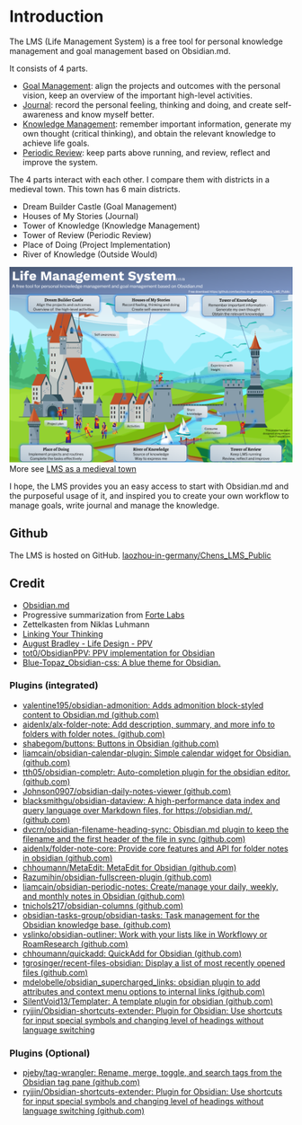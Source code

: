 # Introduction
The LMS (Life Management System) is a free tool for personal knowledge management and goal management based on Obsidian.md. 

It consists of 4 parts.

- [Goal Management](qs11_use_goal_management.md): align the projects and outcomes with the personal vision, keep an overview of the important high-level activities.
- [Journal](qs12_use_journal.md): record the personal feeling, thinking and doing, and create self-awareness and know myself better.
- [Knowledge Management](qs13_use_knowledge_management.md): remember important information, generate my own thought (critical thinking), and obtain the relevant knowledge to achieve life goals.
- [Periodic Review](qs14_use_periodic_review.md): keep parts above running, and review, reflect and improve the system.

The 4 parts interact with each other. I compare them with districts in a medieval town.  This town has 6 main districts.   

- Dream Builder Castle (Goal Management)  
- Houses of My Stories (Journal)  
- Tower of Knowledge (Knowledge Management)  
- Tower of Review (Periodic Review)  
- Place of Doing (Project Implementation)  
- River of Knowledge (Outside Would)  

![image-20220815232044684](images/image-20220815232044684.png)
More see [LMS as a medieval town](ref10_lms_as_a_medieval_town.md)

I hope, the LMS provides you an easy access to start with Obsidian.md and the purposeful usage of it, and inspired you to create your own workflow to manage goals, write journal and manage the knowledge. 

## Github
The LMS is hosted on GitHub. [laozhou-in-germany/Chens_LMS_Public](https://github.com/laozhou-in-germany/Chens_LMS_Public)

## Credit
- [Obsidian.md](https://obsidian.md/)
- Progressive summarization from [Forte Labs](https://fortelabs.co/)
- Zettelkasten from Niklas Luhmann
- [Linking Your Thinking](https://www.linkingyourthinking.com/)
- [August Bradley - Life Design - PPV](https://www.youtube.com/user/augustbradley/featured)
- [tot0/ObsidianPPV: PPV implementation for Obsidian](https://github.com/tot0/ObsidianPPV)
- [Blue-Topaz_Obsidian-css: A blue theme for Obsidian. ](https://github.com/whyt-byte/Blue-Topaz_Obsidian-css)

### Plugins (integrated)
- [valentine195/obsidian-admonition: Adds admonition block-styled content to Obsidian.md (github.com)](https://github.com/valentine195/obsidian-admonition)
- [aidenlx/alx-folder-note: Add description, summary, and more info to folders with folder notes. (github.com)](https://github.com/aidenlx/alx-folder-note)
- [shabegom/buttons: Buttons in Obsidian (github.com)](https://github.com/shabegom/buttons)
- [liamcain/obsidian-calendar-plugin: Simple calendar widget for Obsidian. (github.com)](https://github.com/liamcain/obsidian-calendar-plugin)
- [tth05/obsidian-completr: Auto-completion plugin for the obsidian editor. (github.com)](https://github.com/tth05/obsidian-completr)
- [Johnson0907/obsidian-daily-notes-viewer (github.com)](https://github.com/Johnson0907/obsidian-daily-notes-viewer)
- [blacksmithgu/obsidian-dataview: A high-performance data index and query language over Markdown files, for https://obsidian.md/. (github.com)](https://github.com/blacksmithgu/obsidian-dataview)
- [dvcrn/obsidian-filename-heading-sync: Obisdian.md plugin to keep the filename and the first header of the file in sync (github.com)](https://github.com/dvcrn/obsidian-filename-heading-sync)
- [aidenlx/folder-note-core: Provide core features and API for folder notes in obsidian (github.com)](https://github.com/aidenlx/folder-note-core)
- [chhoumann/MetaEdit: MetaEdit for Obsidian (github.com)](https://github.com/chhoumann/MetaEdit)
- [Razumihin/obsidian-fullscreen-plugin (github.com)](https://github.com/razumihin/obsidian-fullscreen-plugin)
- [liamcain/obsidian-periodic-notes: Create/manage your daily, weekly, and monthly notes in Obsidian (github.com)](https://github.com/liamcain/obsidian-periodic-notes)
- [tnichols217/obsidian-columns (github.com)](https://github.com/tnichols217/obsidian-columns)
- [obsidian-tasks-group/obsidian-tasks: Task management for the Obsidian knowledge base. (github.com)](https://github.com/obsidian-tasks-group/obsidian-tasks)
- [vslinko/obsidian-outliner: Work with your lists like in Workflowy or RoamResearch (github.com)](https://github.com/vslinko/obsidian-outliner)
- [chhoumann/quickadd: QuickAdd for Obsidian (github.com)](https://github.com/chhoumann/quickadd)
- [tgrosinger/recent-files-obsidian: Display a list of most recently opened files (github.com)](https://github.com/tgrosinger/recent-files-obsidian)
- [mdelobelle/obsidian_supercharged_links: obsidian plugin to add attributes and context menu options to internal links (github.com)](https://github.com/mdelobelle/obsidian_supercharged_links)
- [SilentVoid13/Templater: A template plugin for obsidian (github.com)](https://github.com/SilentVoid13/Templater)
- [ryjjin/Obsidian-shortcuts-extender: Plugin for Obsidian: Use shortcuts for input special symbols and changing level of headings without language switching](https://github.com/ryjjin/Obsidian-shortcuts-extender)

### Plugins (Optional)
- [pjeby/tag-wrangler: Rename, merge, toggle, and search tags from the Obsidian tag pane (github.com)](https://github.com/pjeby/tag-wrangler)
- [ryjjin/Obsidian-shortcuts-extender: Plugin for Obsidian: Use shortcuts for input special symbols and changing level of headings without language switching (github.com)](https://github.com/ryjjin/Obsidian-shortcuts-extender)

